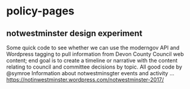 # policy-pages
## notwestminster design experiment
Some quick code to see whether we can use the moderngov API and Wordpress tagging to pull information from Devon County Council web content; end goal is to create a timeline or narrative with the content relating to council and committee decisions by topic.
All good code by @symroe
Information about notwestminsgter events and activity ... https://notinwestminster.wordpress.com/notwestminster-2017/
